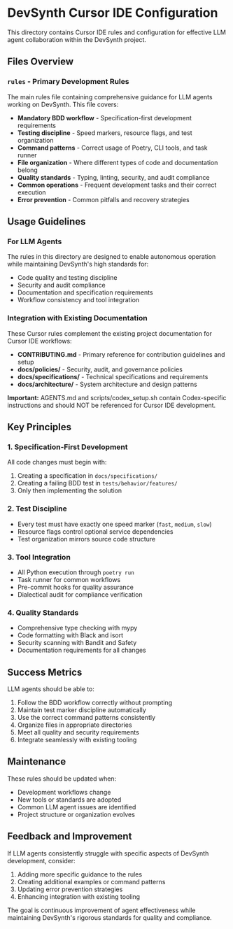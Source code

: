 # DevSynth Cursor IDE Configuration

This directory contains Cursor IDE rules and configuration for effective LLM agent collaboration within the DevSynth project.

## Files Overview

### `rules` - Primary Development Rules
The main rules file containing comprehensive guidance for LLM agents working on DevSynth. This file covers:

- **Mandatory BDD workflow** - Specification-first development requirements
- **Testing discipline** - Speed markers, resource flags, and test organization
- **Command patterns** - Correct usage of Poetry, CLI tools, and task runner
- **File organization** - Where different types of code and documentation belong
- **Quality standards** - Typing, linting, security, and audit compliance
- **Common operations** - Frequent development tasks and their correct execution
- **Error prevention** - Common pitfalls and recovery strategies

## Usage Guidelines

### For LLM Agents
The rules in this directory are designed to enable autonomous operation while maintaining DevSynth's high standards for:
- Code quality and testing discipline
- Security and audit compliance
- Documentation and specification requirements
- Workflow consistency and tool integration

### Integration with Existing Documentation
These Cursor rules complement the existing project documentation for Cursor IDE workflows:
- **CONTRIBUTING.md** - Primary reference for contribution guidelines and setup
- **docs/policies/** - Security, audit, and governance policies  
- **docs/specifications/** - Technical specifications and requirements
- **docs/architecture/** - System architecture and design patterns

**Important:** AGENTS.md and scripts/codex_setup.sh contain Codex-specific instructions and should NOT be referenced for Cursor IDE development.

## Key Principles

### 1. Specification-First Development
All code changes must begin with:
1. Creating a specification in `docs/specifications/`
2. Creating a failing BDD test in `tests/behavior/features/`
3. Only then implementing the solution

### 2. Test Discipline
- Every test must have exactly one speed marker (`fast`, `medium`, `slow`)
- Resource flags control optional service dependencies
- Test organization mirrors source code structure

### 3. Tool Integration
- All Python execution through `poetry run`
- Task runner for common workflows
- Pre-commit hooks for quality assurance
- Dialectical audit for compliance verification

### 4. Quality Standards
- Comprehensive type checking with mypy
- Code formatting with Black and isort
- Security scanning with Bandit and Safety
- Documentation requirements for all changes

## Success Metrics

LLM agents should be able to:
1. Follow the BDD workflow correctly without prompting
2. Maintain test marker discipline automatically
3. Use the correct command patterns consistently
4. Organize files in appropriate directories
5. Meet all quality and security requirements
6. Integrate seamlessly with existing tooling

## Maintenance

These rules should be updated when:
- Development workflows change
- New tools or standards are adopted
- Common LLM agent issues are identified
- Project structure or organization evolves

## Feedback and Improvement

If LLM agents consistently struggle with specific aspects of DevSynth development, consider:
1. Adding more specific guidance to the rules
2. Creating additional examples or command patterns
3. Updating error prevention strategies
4. Enhancing integration with existing tooling

The goal is continuous improvement of agent effectiveness while maintaining DevSynth's rigorous standards for quality and compliance.
